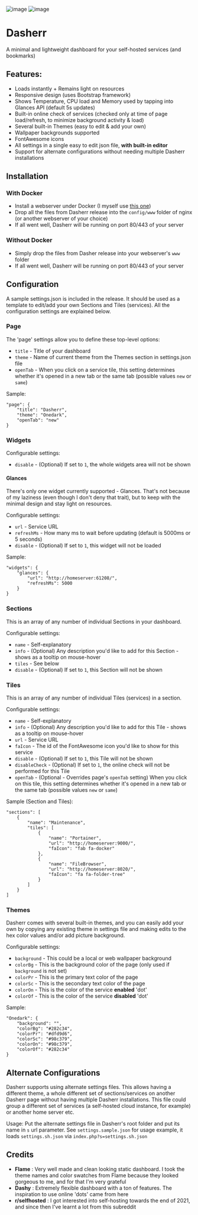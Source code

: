 ![image](https://user-images.githubusercontent.com/5120628/201703719-1b569500-9953-434f-ba27-79d1ef1c82da.png)
![image](https://user-images.githubusercontent.com/5120628/201706631-527a7bcb-bc0e-4cb5-a4aa-f872587d78ff.png)

# Dasherr
A minimal and lightweight dashboard for your self-hosted services (and bookmarks)

## Features:
- Loads instantly + Remains light on resources
- Responsive design (uses Bootstrap framework)
- Shows Temperature, CPU load and Memory used by tapping into Glances API (default 5s updates)
- Built-in online check of services (checked only at time of page load/refresh, to minimize background activity & load)
- Several built-in Themes (easy to edit & add your own)
- Wallpaper backgrounds supported
- FontAwesome icons
- All settings in a single easy to edit json file, **with built-in editor**
- Support for alternate configurations without needing multiple Dasherr installations

## Installation
### With Docker
- Install a webserver under Docker (I myself use [this one](https://hub.docker.com/r/linuxserver/nginx))
- Drop all the files from Dasherr release into the `config/www` folder of nginx (or another webserver of your choice)
- If all went well, Dasherr will be running on port 80/443 of your server

### Without Docker
- Simply drop the files from Dasher release into your webserver's `www` folder
- If all went well, Dasherr will be running on port 80/443 of your server

## Configuration
A sample settings.json is included in the release. It should be used as a template to edit/add your own Sections and Tiles (services). All the configuration settings are explained below.

### Page
The 'page' settings allow you to define these top-level options:
- `title` - Title of your dashboard
- `theme` - Name of current theme from the Themes section in settings.json file
- `openTab` - When you click on a service tile, this setting determines whether it's opened in a new tab or the same tab (possible values `new` or `same`)

Sample:
```
"page": {
	"title": "Dasherr",
	"theme": "Onedark",
	"openTab": "new"
}
```

### Widgets
Configurable settings:
- `disable` - (Optional) If set to `1`, the whole widgets area will not be shown

#### Glances
There's only one widget currently supported - Glances. That's not because of my laziness (even though I don't deny that trait), but to keep with the minimal design and stay light on resources.

Configurable settings:
- `url` - Service URL
- `refreshMs` - How many ms to wait before updating (default is 5000ms or 5 seconds)
- `disable` - (Optional) If set to `1`, this widget will not be loaded

Sample:
```
"widgets": {
	"glances": {
		"url": "http://homeserver:61208/",
		"refreshMs": 5000
	}
}
```

### Sections
This is an array of any number of individual Sections in your dashboard.

Configurable settings:
- `name` - Self-explanatory
- `info` - (Optional) Any description you'd like to add for this Section - shows as a tooltip on mouse-hover
- `tiles` - See below
- `disable` - (Optional) If set to `1`, this Section will not be shown

### Tiles
This is an array of any number of individual Tiles (services) in a section.

Configurable settings:
- `name` - Self-explanatory
- `info` - (Optional) Any description you'd like to add for this Tile - shows as a tooltip on mouse-hover
- `url` - Service URL
- `faIcon` - The id of the FontAwesome icon you'd like to show for this service
- `disable` - (Optional) If set to `1`, this Tile will not be shown
- `disableCheck` - (Optional) If set to `1`, the online check will not be performed for this Tile
- `openTab` - (Optional - Overrides page's `openTab` setting) When you click on this tile, this setting determines whether it's opened in a new tab or the same tab (possible values `new` or `same`)

Sample (Section and Tiles):
```
"sections": [
	{
		"name": "Maintenance",
		"tiles": [
			{
				"name": "Portainer",
				"url": "http://homeserver:9000/",
				"faIcon": "fab fa-docker"
			},
			{
				"name": "FileBrowser",
				"url": "http://homeserver:8020/",
				"faIcon": "fa fa-folder-tree"
			}
		]
	}
]
```

### Themes
Dasherr comes with several built-in themes, and you can easily add your own by copying any existing theme in settings file and making edits to the hex color values and/or add picture background.

Configurable settings:
- `background` - This could be a local or web wallpaper background
- `colorBg` - This is the background color of the page (only used if `background` is not set)
- `colorPr` - This is the primary text color of the page
- `colorSc` - This is the secondary text color of the page
- `colorOn` - This is the color of the service **enabled** 'dot'
- `colorOf` - This is the color of the service **disabled** 'dot'

Sample:
```
"Onedark": {
	"background": "",
	"colorBg": "#282c34",
	"colorPr": "#dfd9d6",
	"colorSc": "#98c379",
	"colorOn": "#98c379",
	"colorOf": "#282c34"
}
``` 

## Alternate Configurations
Dasherr supports using alternate settings files. This allows having a different theme, a whole different set of sections/services on another Dasherr page without having multiple Dasherr installations.
This file could group a different set of services (a self-hosted cloud instance, for example) or another home server etc.

Usage:
Put the alternate settings file in Dasherr's root folder and put its name in `s` url parameter.
See `settings.sample.json` for usage example, it loads `settings.sh.json` via `index.php?s=settings.sh.json`

## Credits
- **Flame** : Very well made and clean looking static dashboard. I took the theme names and color swatches from Flame because they looked gorgeous to me, and for that I'm very grateful
- **Dashy** : Extremely flexible dashboard with a ton of features. The inspiration to use online 'dots' came from here
- **r/selfhosted** : I got interested into self-hosting towards the end of 2021, and since then I've learnt a lot from this subreddit
